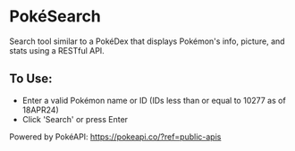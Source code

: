 # Pok&#xE9;Search

Search tool similar to a Pok&#xE9;Dex that displays Pok&#xE9;mon's info, picture, and stats using a RESTful API. 
## To Use: 
* Enter a valid Pok&#xE9;mon name or ID (IDs less than or equal to 10277 as of 18APR24)
* Click 'Search' or press Enter

Powered by Pok&#xE9;API: https://pokeapi.co/?ref=public-apis
